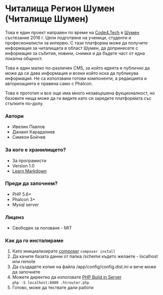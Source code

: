 # Читалища Регион Шумен (Читалище Шумен) #

Това е един проект направен по време на [Code4.Tech](http://code4.tech) в [Шумен](http://code4.tech/shumen) състезание 2016 г. Цели подготвяне на ученици, студенти и професионалисти за интервю. 
С тази платформа може да получите информация за читалищата в област Шумен, да допринесете с информация за събития, новини, снимки и да бъдете част от една локална общност.

Това е един малко по-различен CMS, за който идеята е публично да може да се дава информация и всеки който иска да публикува информация. Не са използвани готови компоненти, а редакцията и авторизацията е правена само с Phalcon. 

Това е прототип и все още има много незавършена фукционалност, но базовите неща може да ги видите като си заредите платформата със стъпките по-долу.

### Автори ###

* Ивелин Павлов
* Данаил Карадалиев
* Симеон Бойчев

### За кого е хранилището? ###

* За програмисти
* Version 1.0
* [Learn Markdown](https://bitbucket.org/tutorials/markdowndemo)

### Преди да започнем? ###

* PHP 5.6+ 
* Phalcon 3+
* Mysql server

### Лиценз ###

* Свободен за ползване - MIT

### Как да го инсталираме ###

1. Като инициализирате [composer](https://getcomposer.org/) 
`composer install`
2. Да качите базата данни от папка /scheme където желаете - localhost или remote
3. Да създадете копие на файла /app/config/config.dist.ini и вече може да започнете
4. Можете директно да използвате [PHP Build in Server](http://php.net/manual/en/features.commandline.webserver.php)   
`php -S localhost:8000 .htrouter.php` 
5. Готово, може да тествате дали работи
